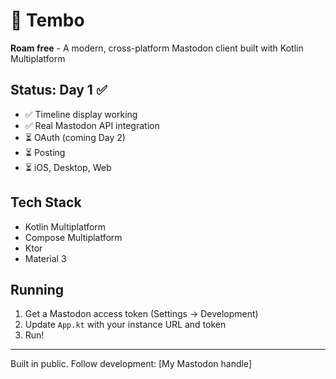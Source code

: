# 🐘 Tembo

**Roam free** - A modern, cross-platform Mastodon client built with Kotlin Multiplatform

## Status: Day 1 ✅

- ✅ Timeline display working
- ✅ Real Mastodon API integration
- ⏳ OAuth (coming Day 2)
- ⏳ Posting
- ⏳ iOS, Desktop, Web

## Tech Stack

- Kotlin Multiplatform
- Compose Multiplatform
- Ktor
- Material 3

## Running

1. Get a Mastodon access token (Settings → Development)
2. Update `App.kt` with your instance URL and token
3. Run!

---

Built in public. Follow development: [My Mastodon handle]